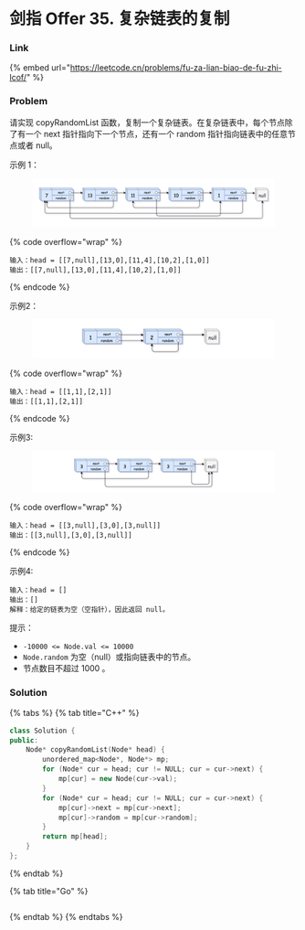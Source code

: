 # 剑指 Offer 35. 复杂链表的复制

### Link

{% embed url="https://leetcode.cn/problems/fu-za-lian-biao-de-fu-zhi-lcof/" %}

### Problem

请实现 copyRandomList 函数，复制一个复杂链表。在复杂链表中，每个节点除了有一个 next 指针指向下一个节点，还有一个 random 指针指向链表中的任意节点或者 null。

示例 1：

<figure><img src="../../.gitbook/assets/image (1) (1).png" alt=""><figcaption></figcaption></figure>

{% code overflow="wrap" %}
```
输入：head = [[7,null],[13,0],[11,4],[10,2],[1,0]]
输出：[[7,null],[13,0],[11,4],[10,2],[1,0]]
```
{% endcode %}

示例2：

<figure><img src="../../.gitbook/assets/image (6).png" alt=""><figcaption></figcaption></figure>

{% code overflow="wrap" %}
```
输入：head = [[1,1],[2,1]]
输出：[[1,1],[2,1]]
```
{% endcode %}

示例3:

<figure><img src="../../.gitbook/assets/image (3) (1).png" alt=""><figcaption></figcaption></figure>

{% code overflow="wrap" %}
```
输入：head = [[3,null],[3,0],[3,null]]
输出：[[3,null],[3,0],[3,null]]
```
{% endcode %}

示例4:

```
输入：head = []
输出：[]
解释：给定的链表为空（空指针），因此返回 null。
```

提示：

* `-10000 <= Node.val <= 10000`
* `Node.random` 为空（null）或指向链表中的节点。
* 节点数目不超过 1000 。

&#x20;

### Solution

{% tabs %}
{% tab title="C++" %}
```cpp
class Solution {
public:
    Node* copyRandomList(Node* head) {
        unordered_map<Node*, Node*> mp;
        for (Node* cur = head; cur != NULL; cur = cur->next) {
            mp[cur] = new Node(cur->val);
        }
        for (Node* cur = head; cur != NULL; cur = cur->next) {
            mp[cur]->next = mp[cur->next];
            mp[cur]->random = mp[cur->random];
        }
        return mp[head];
    }
};
```
{% endtab %}

{% tab title="Go" %}
```go
```
{% endtab %}
{% endtabs %}
